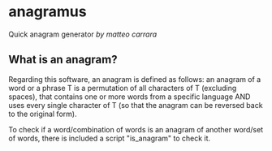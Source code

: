 # anagramus
Quick anagram generator
_by matteo carrara_

## What is an anagram?
Regarding this software, an anagram is defined as follows:
an anagram of a word or a phrase T is a permutation of all characters of T (excluding spaces), that contains one or more words from a specific language AND uses every single character of T (so that the anagram can be reversed back to the original form).

To check if a word/combination of words is an anagram of another word/set of words, there is included a script "is_anagram" to check it.
